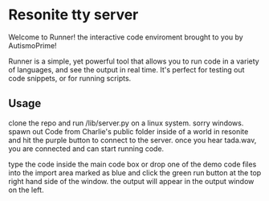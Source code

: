 # Resonite tty server

Welcome to Runner! the interactive code enviroment brought to you by AutismoPrime!

Runner is a simple, yet powerful tool that allows you to run code in a variety of languages, and see the output in real time. It's perfect for testing out code snippets, or for running scripts.


## Usage
clone the repo and run /lib/server.py on a linux system. sorry windows.
spawn out Code from Charlie's public folder inside of a world in resonite and hit the purple button to connect to the server.
once you hear tada.wav, you are connected and can start running code.

type the code inside the main code box or drop one of the demo code files into the import area marked as blue and click the green run button at the top right hand side of the window.
the output will appear in the output window on the left.

